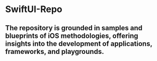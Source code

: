 # SwiftUI-Repo

## The repository is grounded in samples and blueprints of iOS methodologies, offering insights into the development of applications, frameworks, and playgrounds.
